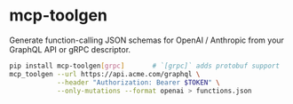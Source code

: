 # mcp-toolgen

Generate function-calling JSON schemas for OpenAI / Anthropic from your
GraphQL API or gRPC descriptor.

```bash
pip install mcp-toolgen[grpc]       # `[grpc]` adds protobuf support
mcp_toolgen --url https://api.acme.com/graphql \
            --header "Authorization: Bearer $TOKEN" \
            --only-mutations --format openai > functions.json
